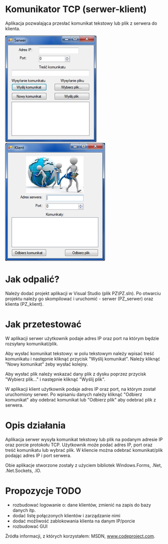 
# Komunikator TCP (serwer-klient)
Aplikacja pozwalająca przesłać komunikat tekstowy lub plik z serwera do klienta.

![Screenshot](screens/serwer.jpg) ![Screenshot](screens/klient.png) 

# Jak odpalić?

Należy dodać projekt aplikacji w Visual Studio (plik PZ\PZ.sln). Po otwarciu projektu należy go skompilować i uruchomić - serwer (PZ_serwer) oraz klienta (PZ_klient).

# Jak przetestować

W aplikacji serwer użytkownik podaje adres IP oraz port na którym będzie rozsyłany komunikat/plik.

Aby wysłać komunikat tekstowy: w polu tekstowym należy wpisać treść komunikatu i następnie kliknąć przycisk "Wyślij komunikat". Należy kliknąć "Nowy komunikat" żeby wysłać kolejny.

Aby wysłać plik należy wskazać dany plik z dysku poprzez przycisk "Wybierz plik..." i następnie kliknąć "Wyślij plik".

W aplikacji klient użytkownik podaje adres IP oraz port, na którym został uruchomiony serwer. Po wpisaniu danych należy kliknąć "Odbierz komunikat" aby odebrać komunikat lub "Odbierz plik" aby odebrać plik z serwera.

# Opis działania
 
Aplikacja serwer wysyła komunikat tekstowy lub plik na podanym adresie IP oraz porcie protokołu TCP. Użytkownik może podać adres IP, port oraz treść komunikatu lub wybrać plik. W kliencie można odebrać komunikat/plik podając adres IP i port serwera.

Obie aplikacje stworzone zostały z użyciem bibliotek Windows.Forms, .Net, .Net.Sockets, .IO.

# Propozycje TODO

- rozbudować logowanie o: dane klientów, zmienić na zapis do bazy danych itp.
- dodać listę połączonych klientów i zarządzanie nimi
- dodać możliwość zablokowania klienta na danym IP/porcie
- rozbudować GUI

Źródła informacji, z których korzystałem: MSDN, www.codeproject.com.
